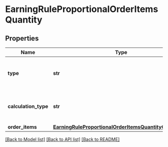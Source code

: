 # EarningRuleProportionalOrderItemsQuantity


## Properties
Name | Type | Description | Notes
------------ | ------------- | ------------- | -------------
**type** | **str** | Defines how the points will be added to the loyalty card.PROPORTIONAL adds points based on a pre-defined ratio. | [default to 'PROPORTIONAL']
**calculation_type** | **str** | &#x60;ORDER_ITEMS_QUANTITY&#x60;: Quantity of items defined in order_items.quantity.object &amp; .id (X points for every Y items excluding free items) | [default to 'ORDER_ITEMS_QUANTITY']
**order_items** | [**EarningRuleProportionalOrderItemsQuantityOrderItems**](EarningRuleProportionalOrderItemsQuantityOrderItems.md) |  | 

[[Back to Model list]](../README.md#documentation-for-models) [[Back to API list]](../README.md#documentation-for-api-endpoints) [[Back to README]](../README.md)


